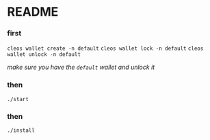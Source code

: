 # README



### first
`cleos wallet create -n default`
`cleos wallet lock -n default`
`cleos wallet unlock -n default`

*make sure you have the `default` wallet and unlock it*

### then
`./start`

### then
`./install`
